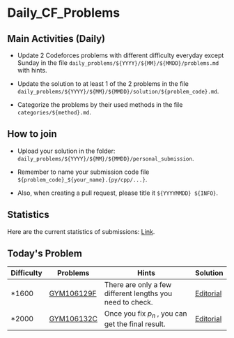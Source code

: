 # Daily_CF_Problems

## Main Activities (Daily)

- Update 2 Codeforces problems with different difficulty everyday except Sunday in the file `daily_problems/${YYYY}/${MM}/${MMDD}/problems.md` with hints.

- Update the solution to at least 1 of the 2 problems in the file `daily_problems/${YYYY}/${MM}/${MMDD}/solution/${problem_code}.md`.

- Categorize the problems by their used methods in the file `categories/${method}.md`.

## How to join

- Upload your solution in the folder: `daily_problems/${YYYY}/${MM}/${MMDD}/personal_submission`.

- Remember to name your submission code file `${problem_code}_${your_name}.{py/cpp/...}`.

- Also, when creating a pull request, please title it `${YYYYMMDD} ${INFO}`.

## Statistics

Here are the current statistics of submissions: [Link](https://yawn-sean.github.io/Daily_CF_Problems/#).

## Today's Problem

| Difficulty | Problems | Hints | Solution |
| ---------- | -------- | ----- | -------- |
| *1600 | [GYM106129F](https://codeforces.com/gym/106129/problem/F) | There are only a few different lengths you need to check. | [Editorial](https://github.com/Yawn-Sean/Daily_CF_Problems/blob/main/daily_problems/2025/10/1024/solution/cf106129f.md) |
| *2000 | [GYM106132C](https://codeforces.com/gym/106132/problem/C) | Once you fix $p_n$ , you can get the final result. | [Editorial](https://github.com/Yawn-Sean/Daily_CF_Problems/blob/main/daily_problems/2025/10/1024/solution/cf106132c.md) |
